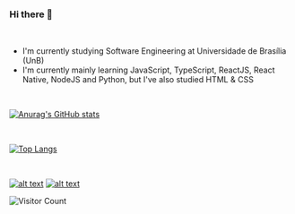 ### Hi there 👋

<br>

- I'm currently studying Software Engineering at Universidade de Brasília (UnB)
- I'm currently mainly learning JavaScript, TypeScript, ReactJS, React Native, NodeJS and Python, but I've also studied HTML & CSS

<br>
 
[![Anurag's GitHub stats](https://github-readme-stats.vercel.app/api?username=gustavokenzo1&theme=tokyonight)](https://github.com/gustavokenzo1)

<br>

[![Top Langs](https://github-readme-stats.vercel.app/api/top-langs/?username=gustavokenzo1&theme=tokyonight)](https://github.com/gustavokenzo1)

<br>

<!-- icons with padding -->

[![alt text][1.1]][1]
[![alt text][2.1]][2]

[1.1]: https://img.shields.io/badge/Instagram-E4405F?style=for-the-badge&logo=instagram&logoColor=white (instagram)
[2.1]:https://img.shields.io/badge/Gmail-D14836?style=for-the-badge&logo=gmail&logoColor=white (gmail)

[1]: https://www.instagram.com/gustavokenzo1/
[2]: mailto:gustavokenzo314@gmail.com

![Visitor Count](https://profile-counter.glitch.me/gustavokenzo1/count.svg)
